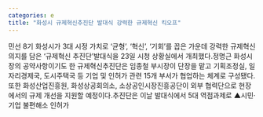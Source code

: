 ```yaml
---
categories: e
title: "화성시 규제혁신추진단 발대식 강력한 규제혁신 킥오프"
---
```

민선 8기 화성시가 3대 시정 가치로 ‘균형’, ‘혁신’, ‘기회’를 꼽은 가운데 강력한 규제혁신 의지를 담은 ‘규제혁신 추진단’발대식을 23일 시청 상황실에서 개최했다.정명근 화성시장의 공약사항이기도 한 규제혁신추진단은 임종철 부시장이 단장을 맡고 기획조정실, 일자리경제국, 도시주택국 등 기업 및 인허가 관련 15개 부서가 협업하는 체계로 구성됐다.또한 화성산업진흥원, 화성상공회의소, 소상공인시장진흥공단이 외부 협력단으로 현장에서의 규제 개선을 지원할 예정이다.추진단은 이날 발대식에서 5대 역점과제로 ▲시민·기업 불편해소 인허가